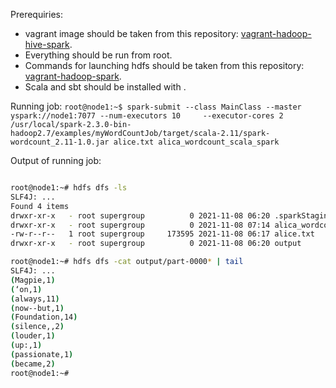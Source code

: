 Prerequiries: 
- vagrant image should be taken from this repository: [vagrant-hadoop-hive-spark](https://github.com/martinprobson/vagrant-hadoop-hive-spark).
- Everything should be run from root.
- Commands for launching hdfs should be taken from this repository: [vagrant-hadoop-spark](https://github.com/s3u/vagrant-hadoop-spark).
- Scala and sbt should be installed with [](https://sdkman.io/).


Running job: `root@node1:~$ spark-submit --class MainClass --master yspark://node1:7077 --num-executors 10     --executor-cores 2     /usr/local/spark-2.3.0-bin-hadoop2.7/examples/myWordCountJob/target/scala-2.11/spark-wordcount_2.11-1.0.jar alice.txt alica_wordcount_scala_spark`


Output of running job:
```bash

root@node1:~# hdfs dfs -ls
SLF4J: ...
Found 4 items
drwxr-xr-x   - root supergroup          0 2021-11-08 06:20 .sparkStaging
drwxr-xr-x   - root supergroup          0 2021-11-08 07:14 alica_wordcount_scala_spark
-rw-r--r--   1 root supergroup     173595 2021-11-08 06:17 alice.txt
drwxr-xr-x   - root supergroup          0 2021-11-08 06:20 output

root@node1:~# hdfs dfs -cat output/part-0000* | tail   
SLF4J: ...
(Magpie,1)
(‘on,1)
(always,11)
(now--but,1)
(Foundation,14)
(silence,,2)
(louder,1)
(up:,1)
(passionate,1)
(became,2)
root@node1:~# 
```
